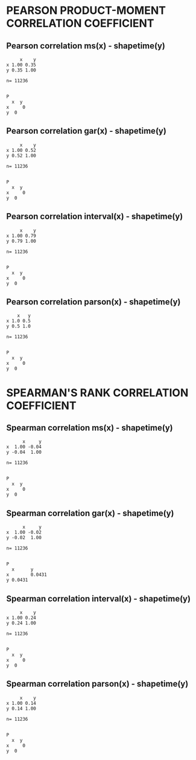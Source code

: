 PEARSON PRODUCT-MOMENT CORRELATION COEFFICIENT
==============================================


Pearson correlation ms(x) - shapetime(y)
----------------------------------------------
```
     x    y
x 1.00 0.35
y 0.35 1.00

n= 11236 


P
  x  y 
x     0
y  0   
```


Pearson correlation gar(x) - shapetime(y)
----------------------------------------------
```
     x    y
x 1.00 0.52
y 0.52 1.00

n= 11236 


P
  x  y 
x     0
y  0   
```


Pearson correlation interval(x) - shapetime(y)
----------------------------------------------
```
     x    y
x 1.00 0.79
y 0.79 1.00

n= 11236 


P
  x  y 
x     0
y  0   
```


Pearson correlation parson(x) - shapetime(y)
----------------------------------------------
```
    x   y
x 1.0 0.5
y 0.5 1.0

n= 11236 


P
  x  y 
x     0
y  0   
```


SPEARMAN'S RANK CORRELATION COEFFICIENT
==============================================


Spearman correlation ms(x) - shapetime(y)
----------------------------------------------
```
      x     y
x  1.00 -0.04
y -0.04  1.00

n= 11236 


P
  x  y 
x     0
y  0   
```


Spearman correlation gar(x) - shapetime(y)
----------------------------------------------
```
      x     y
x  1.00 -0.02
y -0.02  1.00

n= 11236 


P
  x      y     
x        0.0431
y 0.0431       
```


Spearman correlation interval(x) - shapetime(y)
----------------------------------------------
```
     x    y
x 1.00 0.24
y 0.24 1.00

n= 11236 


P
  x  y 
x     0
y  0   
```


Spearman correlation parson(x) - shapetime(y)
----------------------------------------------
```
     x    y
x 1.00 0.14
y 0.14 1.00

n= 11236 


P
  x  y 
x     0
y  0   
```


